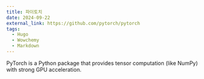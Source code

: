 ```yaml
---
title: 파이토치
date: 2024-09-22
external_link: https://github.com/pytorch/pytorch
tags:
  - Hugo
  - Wowchemy
  - Markdown
---
```


PyTorch is a Python package that provides tensor computation (like NumPy) with strong GPU acceleration.

<!--more-->
